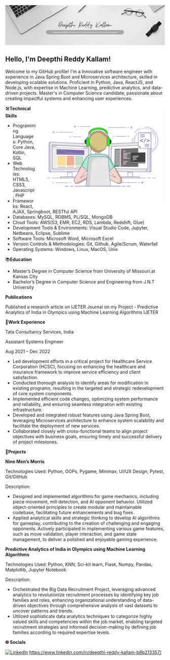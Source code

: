 <img src="https://github.com/deepthireddy246/deepthireddy246/blob/main/Deepthi%20Reddy%20Kallam.png" alt="banner ">

##  Hello, I'm Deepthi Reddy Kallam!


Welcome to my GitHub profile! I'm a Innovative software engineer with experience in Java Spring Boot and Microservices architecture, skilled in developing scalable solutions. Proficient in Python, Java, ReactJS, and Node.js, with expertise in Machine Learning, predictive analytics, and data-driven projects. Master's in Computer Science candidate, passionate about creating impactful systems and enhancing user experiences.

<img align="right" alt="GIF" src="https://github.com/deepthireddy246/deepthireddy246/blob/main/coding.gif" width="408" height="318"/>
  

🛠️**Technical Skills**

- Programming Languages: Python, Core Java, Kotlin, SQL
- Web Technologies: HTML5, CSS3, Javascript, PHP
- Frameworks: React, AJAX, Springboot, RESTful API
- Databases: MySQL, RDBMS, PL/SQL, MongoDB 
- Cloud Tools: AWS(S3, EMR, EC2, RDS, Lambda, Redshift, Glue)
- Development Tools & Environments: Visual Studio Code, Jupyter, Netbeans, Eclipse, Sublime 
- Software Tools: Microsoft Word, Microsoft Excel 
- Version Controls & Methodologies: Git, Github, Agile/Scrum, Waterfall
- Operating Systems: Windows, Linux, MacOS, Unix  


 📚**Education**
 
- Master’s Degree in Computer Science from University of Missouri at Kansas City
- Bachelor’s Degree in Computer Science and Engineering from  J.N.T University

**Publications**

Published a research article on IJETER Journal on my Project - Predictive Analytics of India in Olympics using       Machine Learning Algorithms IJETER

💼**Work Experience**

Tata Consultancy Services, India

Assistant Systems Engineer                                                                                                                                          

Aug 2021 – Dec 2022   
- Led development efforts in a critical project for Healthcare Service Corporation (HCSC), focusing on enhancing the healthcare and insurance framework to improve service efficiency and client satisfaction.
- Conducted thorough analysis to identify areas for modification in existing programs, resulting in the targeted and strategic redevelopment of core system components.
- Implemented efficient code changes, optimizing system performance and reliability, and ensuring seamless integration with existing infrastructure.
- Developed and integrated robust features using Java Spring Boot, leveraging Microservices architecture to enhance system scalability and facilitate the deployment of new services.
- Collaborated closely with cross-functional teams to align project objectives with business goals, ensuring timely and successful delivery of project milestones.


🚀**Projects**

**Nine Men’s Morris**

Technologies Used: Python, OOPs, Pygame, Minimax, UI/UX Design, Pytest, Git/GitHub

Description:
- Designed and implemented algorithms for game mechanics, including piece movement, mill detection, and AI opponent behavior. Utilized object-oriented principles to create modular and maintainable codebase, facilitating future enhancements and bug fixes.
- Applied analytical skills and strategic thinking to develop AI algorithms for gameplay, contributing to the creation of challenging and engaging opponents. Actively participated in implementing various game features, such as move validation, player interaction, and game state management, to deliver a polished and enjoyable gaming experience.


**Predictive Analytics of India in Olympics using Machine Learning Algorithms**   

Technologies Used: Python, KNN, Sci-kit learn, Flask, Numpy, Pandas, Matplotlib, Jupyter Notebook

Description:
- Orchestrated the Big Data Recruitment Project, leveraging advanced analytics to revolutionize recruitment processes by identifying key job families and roles, enhancing organizational understanding of data-driven objectives through comprehensive analysis of vast datasets to uncover patterns and trends.
- Utilized sophisticate data analytics techniques to categorize highly valued skills and competencies within the job market, enabling targeted recruitment strategies and informed decision-making by defining job families according to required expertise levels.


 **🌐 Socials**

[![LinkedIn](https://img.shields.io/badge/LinkedIn-%230077B5.svg?logo=linkedin&logoColor=white)]([(https://www.linkedin.com/in/deepthi-reddy-kallam-b8b213357/)]) 
https://www.linkedin.com/in/deepthi-reddy-kallam-b8b213357/

 
